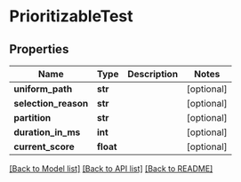 # PrioritizableTest

## Properties
Name | Type | Description | Notes
------------ | ------------- | ------------- | -------------
**uniform_path** | **str** |  | [optional] 
**selection_reason** | **str** |  | [optional] 
**partition** | **str** |  | [optional] 
**duration_in_ms** | **int** |  | [optional] 
**current_score** | **float** |  | [optional] 

[[Back to Model list]](../README.md#documentation-for-models) [[Back to API list]](../README.md#documentation-for-api-endpoints) [[Back to README]](../README.md)



